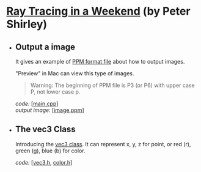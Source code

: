 # [Ray Tracing in a Weekend](https://raytracing.github.io/books/RayTracingInOneWeekend.html) (by Peter Shirley)

* ## Output a image 

   It gives an example of [PPM format file](http://netpbm.sourceforge.net/doc/ppm.html) about how to output images.

   "Preview" in Mac can view this type of images.
   > Warning: The beginning of PPM file is P3 (or P6) with upper case P, not lower case p.

   *code:* [[main.cpp](https://github.com/yinghua-cs/Ray-Tracing/blob/main/Ray-Tracing-in-a-weekend/main.cpp)]  
   *output image:* [[image.ppm](https://github.com/yinghua-cs/Ray-Tracing/blob/main/Ray-Tracing-in-a-weekend/image.ppm)]


* ## The vec3 Class

   Introducing the [vec3 class](https://github.com/yinghua-cs/Ray-Tracing/blob/main/Ray-Tracing-in-a-weekend/vec3.h). It can represent x, y, z for point, or red (r), green (g), blue (b) for color. 

   *code:* [[vec3.h](https://github.com/yinghua-cs/Ray-Tracing/blob/main/Ray-Tracing-in-a-weekend/vec3.h), [color.h](https://github.com/yinghua-cs/Ray-Tracing/blob/main/Ray-Tracing-in-a-weekend/color.h)]



